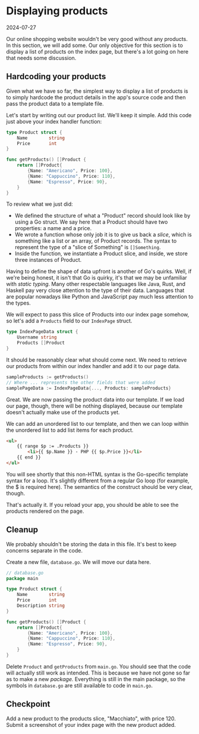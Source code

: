 # Displaying products

2024-07-27

Our online shopping website wouldn't be very good without any products. In this section, we will add some. Our only objective for this section is to display a list of products on the index page, but there's a lot going on here that needs some discussion.

## Hardcoding your products

Given what we have so far, the simplest way to display a list of products is to simply hardcode the product details in the app's source code and then pass the product data to a template file.

Let's start by writing out our product list. We'll keep it simple. Add this code just above your index handler function:

```go
type Product struct {
	Name        string
	Price       int
}

func getProducts() []Product {
	return []Product{
		{Name: "Americano", Price: 100},
		{Name: "Cappuccino", Price: 110},
		{Name: "Espresso", Price: 90},
	}
}
```

To review what we just did:

- We defined the structure of what a "Product" record should look like by using a Go struct. We say here that a Product should have two properties: a name and a price.
- We wrote a function whose only job it is to give us back a _slice_, which is something like a list or an array, of Product records. The syntax to represent the type of a "slice of Something" is `[]Something`.
- Inside the function, we instantiate a Product slice, and inside, we store three instances of Product.

Having to define the shape of data upfront is another of Go's quirks. Well, if we're being honest, it isn't that Go is quirky, it's that we may be unfamiliar with _static typing_. Many other respectable languages like Java, Rust, and Haskell pay very close attention to the type of their data. Languages that are popular nowadays like Python and JavaScript pay much less attention to the types.

We will expect to pass this slice of Products into our index page somehow, so let's add a `Products` field to our `IndexPage` struct.

```go
type IndexPageData struct {
	Username string
	Products []Product
}
```

It should be reasonably clear what should come next. We need to retrieve our products from within our index handler and add it to our page data.

```go
sampleProducts := getProducts()
// Where ... represents the other fields that were added
samplePageData := IndexPageData{..., Products: sampleProducts}
```

Great. We are now passing the product data into our template. If we load our page, though, there will be nothing displayed, because our template doesn't actually make use of the products yet.

We can add an unordered list to our template, and then we can loop within the unordered list to add list items for each product.

```html
<ul>
    {{ range $p := .Products }}
        <li>{{ $p.Name }} - PHP {{ $p.Price }}</li>
    {{ end }}
</ul>
```

You will see shortly that this non-HTML syntax is the Go-specific template syntax for a loop. It's slightly different from a regular Go loop (for example, the $ is required here). The semantics of the construct should be very clear, though.

That's actually it. If you reload your app, you should be able to see the products rendered on the page.

## Cleanup

We probably shouldn't be storing the data in this file. It's best to keep concerns separate in the code.

Create a new file, `database.go`. We will move our data here.

```go
// database.go
package main

type Product struct {
	Name        string
	Price       int
	Description string
}

func getProducts() []Product {
	return []Product{
		{Name: "Americano", Price: 100},
		{Name: "Cappuccino", Price: 110},
		{Name: "Espresso", Price: 90},
	}
}
```

Delete `Product` and `getProducts` from `main.go`. You should see that the code will actually still work as intended. This is because we have not gone so far as to make a new _package._ Everything is still in the main package, so the symbols in `database.go` are still available to code in `main.go`.

## Checkpoint

Add a new product to the products slice, "Macchiato", with price 120. Submit a screenshot of your index page with the new product added.
